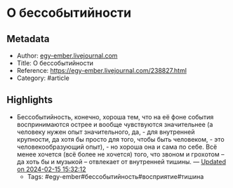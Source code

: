 # О бессобытийности

## Metadata
- Author: [egy-ember.livejournal.com]()
- Title: О бессобытийности
- Reference: https://egy-ember.livejournal.com/238827.html
- Category: #article

## Highlights
- Бессобытийность, конечно, хороша тем, что на её фоне события воспринимаются острее и вообще чувствуются значительнее (а человеку нужен опыт значительного, да, - для внутренней крупности, да хотя бы просто для того, чтобы быть человеком, - это человекообразующий опыт), - но хороша она и сама по себе. Всё менее хочется (всё более не хочется) того, что звоном и грохотом – да хоть бы и музыкой – отвлекает от внутренней тишины. — [Updated on 2024-02-15 15:32:12](https://hyp.is/Ppegpsv-Ee6_CYPco3IKZw/egy-ember.livejournal.com/238827.html)
   - Tags: #egy-ember#бессобытийность#восприятие#тишина
